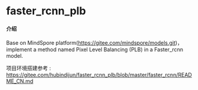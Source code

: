 # faster_rcnn_plb

#### 介绍
Base on MindSpore platform(https://gitee.com/mindspore/models.git)，
implement a method named Pixel Level Balancing (PLB) in a Faster_rcnn model.

项目环境搭建参考 : https://gitee.com/hubindijun/faster_rcnn_plb/blob/master/faster_rcnn/README_CN.md
